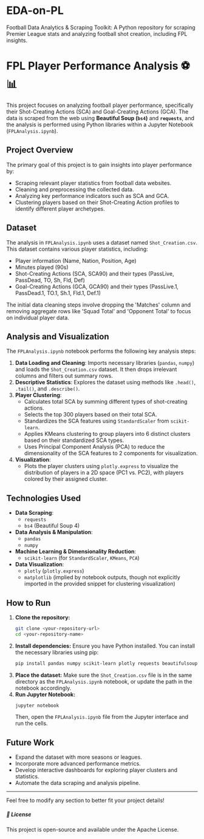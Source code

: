 # EDA-on-PL
Football Data Analytics &amp; Scraping Toolkit: A Python repository for scraping Premier League stats and analyzing football shot creation, including FPL insights.

# FPL Player Performance Analysis ⚽📊

This project focuses on analyzing football player performance, specifically their Shot-Creating Actions (SCA) and Goal-Creating Actions (GCA). The data is scraped from the web using **Beautiful Soup (`bs4`)** and **`requests`**, and the analysis is performed using Python libraries within a Jupyter Notebook (`FPLAnalysis.ipynb`).

## Project Overview

The primary goal of this project is to gain insights into player performance by:
* Scraping relevant player statistics from football data websites.
* Cleaning and preprocessing the collected data.
* Analyzing key performance indicators such as SCA and GCA.
* Clustering players based on their Shot-Creating Action profiles to identify different player archetypes.

## Dataset

The analysis in `FPLAnalysis.ipynb` uses a dataset named `Shot_Creation.csv`. This dataset contains various player statistics, including:
* Player information (Name, Nation, Position, Age)
* Minutes played (90s)
* Shot-Creating Actions (SCA, SCA90) and their types (PassLive, PassDead, TO, Sh, Fld, Def)
* Goal-Creating Actions (GCA, GCA90) and their types (PassLive.1, PassDead.1, TO.1, Sh.1, Fld.1, Def.1)

The initial data cleaning steps involve dropping the 'Matches' column and removing aggregate rows like 'Squad Total' and 'Opponent Total' to focus on individual player data.

## Analysis and Visualization

The `FPLAnalysis.ipynb` notebook performs the following key analysis steps:
1.  **Data Loading and Cleaning**: Imports necessary libraries (`pandas`, `numpy`) and loads the `Shot_Creation.csv` dataset. It then drops irrelevant columns and filters out summary rows.
2.  **Descriptive Statistics**: Explores the dataset using methods like `.head()`, `.tail()`, and `.describe()`.
3.  **Player Clustering**:
    * Calculates total SCA by summing different types of shot-creating actions.
    * Selects the top 300 players based on their total SCA.
    * Standardizes the SCA features using `StandardScaler` from `scikit-learn`.
    * Applies KMeans clustering to group players into 6 distinct clusters based on their standardized SCA types.
    * Uses Principal Component Analysis (PCA) to reduce the dimensionality of the SCA features to 2 components for visualization.
4.  **Visualization**:
    * Plots the player clusters using `plotly.express` to visualize the distribution of players in a 2D space (PC1 vs. PC2), with players colored by their assigned cluster.

## Technologies Used

* **Data Scraping**:
    * `requests`
    * `bs4` (Beautiful Soup 4)
* **Data Analysis & Manipulation**:
    * `pandas`
    * `numpy`
* **Machine Learning & Dimensionality Reduction**:
    * `scikit-learn` (for `StandardScaler`, `KMeans`, `PCA`)
* **Data Visualization**:
    * `plotly` (`plotly.express`)
    * `matplotlib` (implied by notebook outputs, though not explicitly imported in the provided snippet for clustering visualization)

## How to Run

1.  **Clone the repository:**
    ```bash
    git clone <your-repository-url>
    cd <your-repository-name>
    ```
2.  **Install dependencies:**
    Ensure you have Python installed. You can install the necessary libraries using pip:
    ```bash
    pip install pandas numpy scikit-learn plotly requests beautifulsoup4 jupyter
    ```
3.  **Place the dataset:**
    Make sure the `Shot_Creation.csv` file is in the same directory as the `FPLAnalysis.ipynb` notebook, or update the path in the notebook accordingly.
4.  **Run Jupyter Notebook:**
    ```bash
    jupyter notebook
    ```
    Then, open the `FPLAnalysis.ipynb` file from the Jupyter interface and run the cells.

## Future Work

* Expand the dataset with more seasons or leagues.
* Incorporate more advanced performance metrics.
* Develop interactive dashboards for exploring player clusters and statistics.
* Automate the data scraping and analysis pipeline.

---

Feel free to modify any section to better fit your project details!
##### 📄 License
This project is open-source and available under the Apache License.

